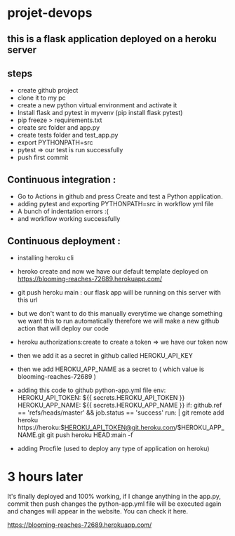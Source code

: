 # projet-devops


## this is a flask application deployed on a heroku server

## steps
- create github project
- clone it to my pc
- create a new python virtual environment and activate it
- Install flask and pytest in myvenv (pip install flask pytest)
- pip freeze > requirements.txt
- create src folder and app.py
- create tests folder and test_app.py
- export PYTHONPATH=src
- pytest =>  our test is run successfully
- push first commit


## Continuous integration :
- Go to Actions in github and press Create and test a Python application.
- adding pytest and exporting PYTHONPATH=src in workflow yml file
- A bunch of indentation errors :(
- and workflow working successfully

## Continuous deployment :
- installing heroku cli
- heroko create and now we have our default template deployed on https://blooming-reaches-72689.herokuapp.com/
- git push heroku main : our flask app will be running on this server with this url
- but we don't want to do this manually everytime we change something  we want this to run automatically therefore we will make a new github action that will deploy our code
- heroku authorizations:create to create a token => we have our token now
- then we add it as a secret in github called HEROKU_API_KEY
- then we add HEROKU_APP_NAME as a secret to ( which value is blooming-reaches-72689 )

- adding this code to github python-app.yml file 
      env:
        HEROKU_API_TOKEN: ${{ secrets.HEROKU_API_TOKEN }}
        HEROKU_APP_NAME: ${{ secrets.HEROKU_APP_NAME }}
      if: github.ref == 'refs/heads/master' && job.status == 'success'
      run: |
        git remote add heroku https://heroku:$HEROKU_API_TOKEN@git.heroku.com/$HEROKU_APP_NAME.git
        git push heroku HEAD:main -f 

- adding Procfile (used to deploy any type of application on heroku)

# 3 hours later

It's finally deployed and 100% working, if I change anything in the app.py, commit then push changes the python-app.yml file will be executed again
and changes will appear in the website.
You can check it here.

https://blooming-reaches-72689.herokuapp.com/
